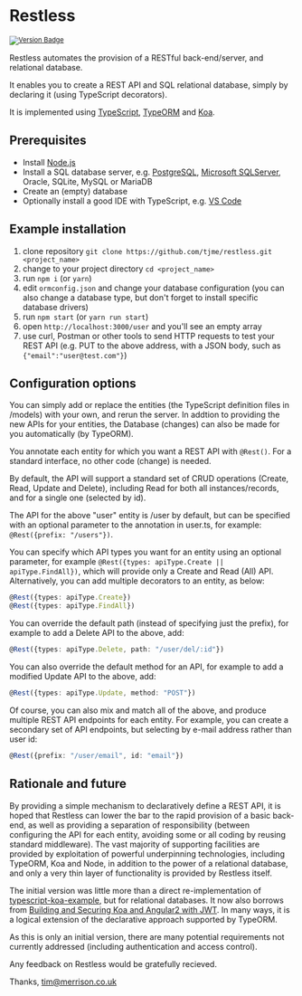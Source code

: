 # Restless

<sup>[![Version Badge](http://versionbadg.es/tjme/restless.svg)](https://github.com/tjme/restless)</sup>
<!--[![MIT license](http://img.shields.io/badge/license-MIT-lightgrey.svg)](http://opensource.org/licenses/MIT)-->

Restless automates the provision of a RESTful back-end/server, and relational database.

It enables you to create a REST API and SQL relational database, simply by declaring it (using TypeScript decorators).

It is implemented using [TypeScript](https://www.typescriptlang.org/), [TypeORM](https://typeorm.github.io) and [Koa](http://koajs.com).

## Prerequisites

- Install [Node.js](https://nodejs.org/en/)
- Install a SQL database server, e.g. [PostgreSQL](https://www.postgresql.org), [Microsoft SQLServer](https://www.microsoft.com/sql-server/sql-server-2016), Oracle, SQLite, MySQL or MariaDB
- Create an (empty) database
- Optionally install a good IDE with TypeScript, e.g. [VS Code](https://code.visualstudio.com/)

## Example installation

1. clone repository `git clone https://github.com/tjme/restless.git <project_name>`
2. change to your project directory `cd <project_name>`
3. run `npm i` (or `yarn`)
4. edit `ormconfig.json` and change your database configuration (you can also change a database type, but don't forget to install specific database drivers)
5. run `npm start` (or `yarn run start`)
6. open `http://localhost:3000/user` and you'll see an empty array
7. use curl, Postman or other tools to send HTTP requests to test your REST API (e.g. PUT to the above address, with a JSON body, such as `{"email":"user@test.com"}`)

## Configuration options

You can simply add or replace the entities (the TypeScript definition files in /models) with your own, and rerun the server. In addtion to providing the new APIs for your entities, the Database (changes) can also be made for you automatically (by TypeORM).

You annotate each entity for which you want a REST API with `@Rest()`. For a standard interface, no other code (change) is needed.

By default, the API will support a standard set of CRUD operations (Create, Read, Update and Delete), including Read for both all instances/records, and for a single one (selected by id).

The API for the above "user" entity is /user by default, but can be specified with an optional parameter to the annotation in user.ts, for example: `@Rest({prefix: "/users"})`.

You can specify which API types you want for an entity using an optional parameter, for example `@Rest({types: apiType.Create || apiType.FindAll})`, which will provide only a Create and Read (All) API. Alternatively, you can add multiple decorators to an entity, as below:

```typescript
@Rest({types: apiType.Create})
@Rest({types: apiType.FindAll})
```

You can override the default path (instead of specifying just the prefix), for example to add a Delete API to the above, add:

```typescript
@Rest({types: apiType.Delete, path: "/user/del/:id"})
```

You can also override the default method for an API, for example to add a modified Update API to the above, add:

```typescript
@Rest({types: apiType.Update, method: "POST"})
```

Of course, you can also mix and match all of the above, and produce multiple REST API endpoints for each entity. For example, you can create a secondary set of API endpoints, but selecting by e-mail address rather than user id:

```typescript
@Rest({prefix: "/user/email", id: "email"})
```

## Rationale and future

By providing a simple mechanism to declaratively define a REST API, it is hoped that Restless can lower the bar to the rapid provision of a basic back-end, as well as providing a separation of responsibility (between configuring the API for each entity, avoiding some or all coding by reusing standard middleware). The vast majority of supporting facilities are provided by exploitation of powerful underpinning technologies, including TypeORM, Koa and Node, in addition to the power of a relational database, and only a very thin layer of functionality is provided by Restless itself.

The initial version was little more than a direct re-implementation of [typescript-koa-example](https://github.com/typeorm/typescript-koa-example), but for relational databases. It now also borrows from [Building and Securing Koa and Angular2 with JWT](https://auth0.com/blog/building-and-securing-a-koa-and-angular2-app-with-jwt). In many ways, it is a logical extension of the declarative approach supported by TypeORM.

As this is only an initial version, there are many potential requirements not currently addressed (including authentication and access control).

Any feedback on Restless would be gratefully recieved.

Thanks,
tim@merrison.co.uk